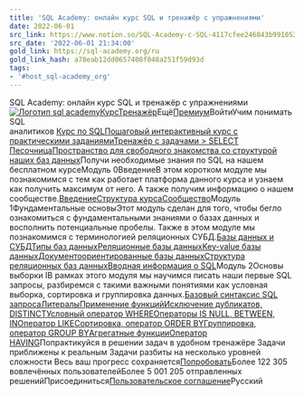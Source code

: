 ```yaml
---
title: 'SQL Academy: онлайн курс SQL и тренажёр c упражнениями'
date: 2022-06-01
src_link: https://www.notion.so/SQL-Academy-c-SQL-4117cfee246843b9910522aa74402860
src_date: '2022-06-01 21:34:00'
gold_link: https://sql-academy.org/ru
gold_link_hash: a78eab12dd0657408f048a251f59d93d
tags:
- '#host_sql-academy_org'
---
```



SQL Academy: онлайн курс SQL и тренажёр c упражнениями[![Логотип sql academy](/static/logo.svg)](/ru)[Курс](/ru/guide)[Тренажёр](/ru/trainer)Ещё[Премиум](/ru/premium)ВойтиУчим понимать SQL   
аналитиков [Курс по SQLПошаговый интерактивный курс с практическими заданиями](/ru/guide)[Тренажёр с задачами > SELECT](/ru/trainer) [ПесочницаПространство для свободного знакомства со структурой наших баз данных](/ru/sandbox)Получи необходимые знания по SQL на нашем бесплатном курсеМодуль 0ВведениеВ этом коротком модуле мы познакомимся с тем как работает платформа данного курса и узнаем как получить максимум от него. А также получим информацию о нашем сообществе.[Введение](/ru/guide/intro-intro)[Структура курса](/ru/guide/intro-structure-of-course)[Сообщество](/ru/guide/intro-community)Модуль 1Фундаментальные основыЭтот модуль сделан для того, чтобы бегло ознакомиться с фундаментальными знаниями о базах данных и восполнить потенциальные пробелы. Также в этом модуле мы познакомимся с терминологией реляционных СУБД.[Базы данных и СУБД](/ru/guide/basic-database-concepts)[Типы баз данных](/ru/guide/database-types)[Реляционные базы данных](/ru/guide/relation-databases)[Key-value базы данных](/ru/guide/key-value-databases)[Документоориентированные базы данных](/ru/guide/document-oriented-databases)[Структура реляционных баз данных](/ru/guide/structure-of-relation-databases)[Вводная информация о SQL](/ru/guide/intro-sql)Модуль 2Основы выборки IВ рамках этого модуля мы научимся писать наши первые SQL запросы, разбиремся с такими важными понятиями как условная выборка, сортировка и группировка данных.[Базовый синтаксис SQL запроса](/ru/guide/basic-syntax-sql-query)[Литералы](/ru/guide/literals)[Применение функций](/ru/guide/using-functions)[Исключение дубликатов, DISTINCT](/ru/guide/distinct-operator)[Условный оператор WHERE](/ru/guide/conditional-where-operator)[Операторы IS NULL, BETWEEN, IN](/ru/guide/is-null-between-in-operators)[Оператор LIKE](/ru/guide/operator-like)[Сортировка, оператор ORDER BY](/ru/guide/sorting)[Группировка, оператор GROUP BY](/ru/guide/groupping)[Агрегатные функции](/ru/guide/aggregate-functions)[Оператор HAVING](/ru/guide/operator-having)Попрактикуйся в решении задач в удобном тренажёре Задачи приближены к реальным Задачи разбиты на несколько уровней сложности Весь ваш прогресс сохраняется[Попробовать](/ru/trainer)Более 122 305 вовлечённых пользователейБолее 5 001 205 отправленных решенийПрисоединиться[Пользовательское соглашение](/terms-of-use)Русский
